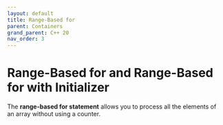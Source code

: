 ```yaml
---
layout: default
title: Range-Based for 
parent: Containers
grand_parent: C++ 20
nav_order: 3
---
```

# Range-Based for and Range-Based for with Initializer
The **range-based for statement** allows you to process all the elements of an array without using a counter.